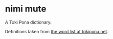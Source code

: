 nimi mute
=========

A Toki Pona dictionary.

Definitions taken from [the word list at tokipona.net](http://tokipona.net/tp/ClassicWordList.aspx).
